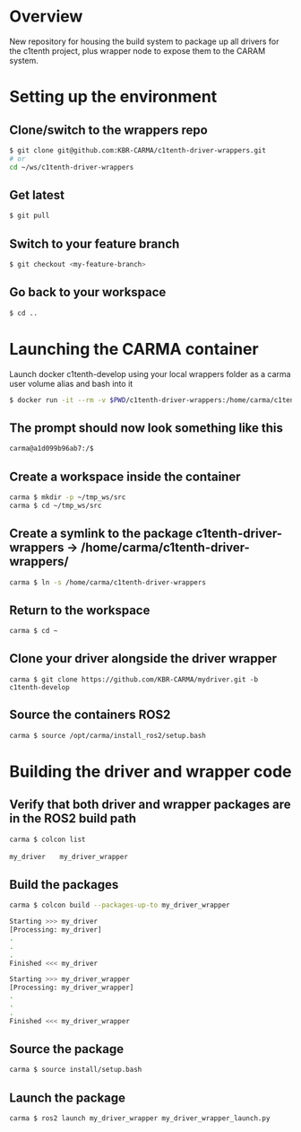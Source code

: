 
# Overview

New repository for housing the build system to package up all drivers for the c1tenth project, plus wrapper node to expose them to the CARAM system.


# Setting up the environment
## Clone/switch to the wrappers repo
```sh
$ git clone git@github.com:KBR-CARMA/c1tenth-driver-wrappers.git
# or
cd ~/ws/c1tenth-driver-wrappers
```
## Get latest 
```sh
$ git pull
```
## Switch to your feature branch
```sh
$ git checkout <my-feature-branch> 
```
## Go back to your workspace 
```sh
$ cd ..
```

# Launching the CARMA container 

Launch docker c1tenth-develop using your local wrappers folder 
as a carma user volume alias and bash into it

```sh
$ docker run -it --rm -v $PWD/c1tenth-driver-wrappers:/home/carma/c1tenth-driver-wrappers quitter.tech/carma-platform:c1tenth-develop bash
```
## The prompt should now look something like this
```sh
carma@a1d099b96ab7:/$
```

## Create a workspace inside the container
```sh 
carma $ mkdir -p ~/tmp_ws/src
carma $ cd ~/tmp_ws/src
```
## Create a symlink to the package c1tenth-driver-wrappers -> /home/carma/c1tenth-driver-wrappers/
```sh 
carma $ ln -s /home/carma/c1tenth-driver-wrappers 
```
## Return to the workspace
```sh
carma $ cd ~
```
## Clone your driver alongside the driver wrapper
```
carma $ git clone https://github.com/KBR-CARMA/mydriver.git -b c1tenth-develop 
```
## Source the containers ROS2
```sh
carma $ source /opt/carma/install_ros2/setup.bash
```
# Building the driver and wrapper code

## Verify that both driver and wrapper packages are in the ROS2 build path
```sh
carma $ colcon list
```
`my_driver   `
`my_driver_wrapper`

## Build the packages
```sh
carma $ colcon build --packages-up-to my_driver_wrapper 

Starting >>> my_driver
[Processing: my_driver]
.
.
.
Finished <<< my_driver

Starting >>> my_driver_wrapper
[Processing: my_driver_wrapper]
.
.
.
Finished <<< my_driver_wrapper
```
## Source the package
```sh
carma $ source install/setup.bash
```
## Launch the package
```sh
carma $ ros2 launch my_driver_wrapper my_driver_wrapper_launch.py
```
